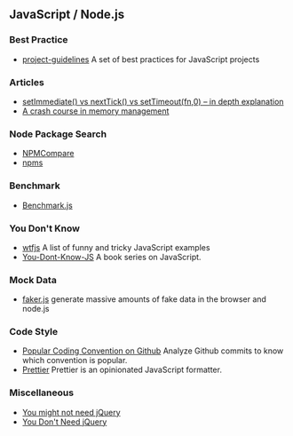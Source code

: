 ## JavaScript / Node.js

### Best Practice
- [project-guidelines](https://github.com/wearehive/project-guidelines) A set of best practices for JavaScript projects

### Articles
- [setImmediate() vs nextTick() vs setTimeout(fn,0) – in depth explanation](http://voidcanvas.com/setimmediate-vs-nexttick-vs-settimeout/)
- [A crash course in memory management](https://hacks.mozilla.org/2017/06/a-crash-course-in-memory-management/)

### Node Package Search
- [NPMCompare](https://npmcompare.com/)
- [npms](https://npms.io/)

### Benchmark
- [Benchmark.js](https://github.com/bestiejs/benchmark.js)

### You Don't Know
- [wtfjs](https://github.com/denysdovhan/wtfjs) A list of funny and tricky JavaScript examples
- [You-Dont-Know-JS](https://github.com/getify/You-Dont-Know-JS) A book series on JavaScript.

### Mock Data
- [faker.js](https://github.com/marak/Faker.js/) generate massive amounts of fake data in the browser and node.js

### Code Style
- [Popular Coding Convention on Github](http://sideeffect.kr/popularconvention) Analyze Github commits to know which convention is popular.
- [Prettier](https://github.com/prettier/prettier) Prettier is an opinionated JavaScript formatter.

### Miscellaneous
- [You might not need jQuery](http://youmightnotneedjquery.com/)
- [You Don't Need jQuery](https://blog.garstasio.com/you-dont-need-jquery/)
